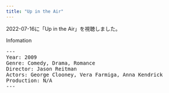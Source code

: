```yaml
---
title: "Up in the Air"
---
```

2022-07-16に「Up in the Air」を視聴しました。

Infomation
<pre>
---
Year: 2009
Genre: Comedy, Drama, Romance
Director: Jason Reitman
Actors: George Clooney, Vera Farmiga, Anna Kendrick
Production: N/A
---
</pre>